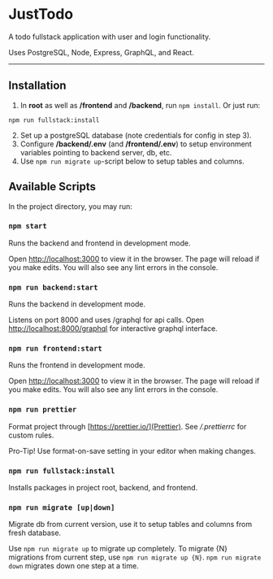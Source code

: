 # JustTodo

A todo fullstack application with user and login functionality.

Uses PostgreSQL, Node, Express, GraphQL, and React.

---

## Installation

1. In **root** as well as **/frontend** and **/backend**, run `npm install`. Or just run:

```
npm run fullstack:install
```

2. Set up a postgreSQL database (note credentials for config in step 3).
3. Configure **/backend/.env** (and **/frontend/.env**) to setup environment variables pointing to backend server, db, etc.
4. Use `npm run migrate up`-script below to setup tables and columns.

## Available Scripts

In the project directory, you may run:

### `npm start`

Runs the backend and frontend in development mode.

Open [http://localhost:3000](http://localhost:3000) to view it in the browser. The page will reload if you make edits. You will also see any lint errors in the console.

### `npm run backend:start`

Runs the backend in development mode.

Listens on port 8000 and uses /graphql for api calls. Open [http://localhost:8000/graphql](http://localhost:8000/graphql) for interactive graphql interface.

### `npm run frontend:start`

Runs the frontend in development mode.

Open [http://localhost:3000](http://localhost:3000) to view it in the browser. The page will reload if you make edits. You will also see any lint errors in the console.

### `npm run prettier`

Format project through [https://prettier.io/](Prettier). See _/.prettierrc_ for custom rules.

Pro-Tip! Use format-on-save setting in your editor when making changes.

### `npm run fullstack:install`

Installs packages in project root, backend, and frontend.

### `npm run migrate [up|down]`

Migrate db from current version, use it to setup tables and columns from fresh database.

Use `npm run migrate up` to migrate up completely. To migrate {N} migrations from current step, use `npm run migrate up {N}`. `npm run migrate down` migrates down one step at a time.
